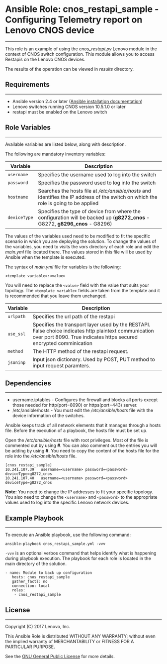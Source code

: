 # Ansible Role: cnos_restapi_sample - Configuring Telemetry report on Lenovo CNOS device
---
<add role description below>

This role is an example of using the *cnos_restapi.py* Lenovo module in the context of CNOS switch configuration. This module allows you to access Restapis on the Lenovo CNOS devices.

The results of the operation can be viewed in *results* directory.


## Requirements
---
<add role requirements information below>

- Ansible version 2.4 or later ([Ansible installation documentation](http://docs.ansible.com/ansible/intro_installation.html))
- Lenovo switches running CNOS version 10.5.1.0 or later
- restapi must be enabled on the Lenovo switch


## Role Variables
---
<add role variables information below>

Available variables are listed below, along with description.

The following are mandatory inventory variables:

Variable | Description
--- | ---
`username` | Specifies the username used to log into the switch
`password` | Specifies the password used to log into the switch
`hostname` | Searches the hosts file at */etc/ansible/hosts* and identifies the IP address of the switch on which the role is going to be applied
`deviceType` | Specifies the type of device from where the configuration will be backed up (**g8272_cnos** - G8272, **g8296_cnos** - G8296)

The values of the variables used need to be modified to fit the specific scenario in which you are deploying the solution. To change the values of the variables, you need to visits the *vars* directory of each role and edit the *main.yml* file located there. The values stored in this file will be used by Ansible when the template is executed.

The syntax of *main.yml* file for variables is the following:

```
<template variable>:<value>
```

You will need to replace the `<value>` field with the value that suits your topology. The `<template variable>` fields are taken from the template and it is recommended that you leave them unchanged.

Variable | Description
--- | ---
`urlpath` | Specifies the url path of the restapi
`use_ssl` | Specifies the transport layer used by the RESTAPI. False choice indicates http plaintext communication over port 8090. True indicates https secured encrypted comminication
`method` | The HTTP method of the restapi request. 
`jsoninp` | Input json dictionary. Used by POST, PUT method to input request paramters.


## Dependencies
---
<add dependencies information below>

- username.iptables - Configures the firewall and blocks all ports except those needed for http(port=8090) or https(port=443) server.
- /etc/ansible/hosts - You must edit the */etc/ansible/hosts* file with the device information of the switches.

Ansible keeps track of all network elements that it manages through a hosts file. Before the execution of a playbook, the hosts file must be set up.

Open the */etc/ansible/hosts* file with root privileges. Most of the file is commented out by using **#**. You can also comment out the entries you will be adding by using **#**. You need to copy the content of the hosts file for the role into the */etc/ansible/hosts* file.
  
```
[cnos_restapi_sample]
10.241.107.39   username=<username> password=<password> deviceType=g8272_cnos
10.241.107.40   username=<username> password=<password> deviceType=g8272_cnos
```
  
**Note:** You need to change the IP addresses to fit your specific topology. You also need to change the `<username>` and `<password>` to the appropriate values used to log into the specific Lenovo network devices.


## Example Playbook
---
<add playbook samples below>

To execute an Ansible playbook, use the following command:

```
ansible-playbook cnos_restapi_sample.yml -vvv
```

`-vvv` is an optional verbos command that helps identify what is happening during playbook execution. The playbook for each role is located in the main directory of the solution.

```
- name: Module to back up configuration
   hosts: cnos_restapi_sample
   gather_facts: no
   connection: local
   roles:
    - cnos_restapi_sample
```


## License
---
<add license information below>
Copyright (C) 2017 Lenovo, Inc.

This Ansible Role is distributed WITHOUT ANY WARRANTY; without even the implied warranty of MERCHANTABILITY or FITNESS FOR A PARTICULAR PURPOSE.  

See the [GNU General Public License](http://www.gnu.org/licenses/) for more details.
